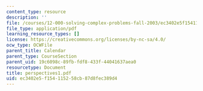 ```yaml
---
content_type: resource
description: ''
file: /courses/12-000-solving-complex-problems-fall-2003/ec3402e5f154115258cb87d8fec389d4_perspectives1.pdf
file_type: application/pdf
learning_resource_types: []
license: https://creativecommons.org/licenses/by-nc-sa/4.0/
ocw_type: OCWFile
parent_title: Calendar
parent_type: CourseSection
parent_uid: 19c6098c-89fb-fdf8-433f-44041637aea0
resourcetype: Document
title: perspectives1.pdf
uid: ec3402e5-f154-1152-58cb-87d8fec389d4
---
```

